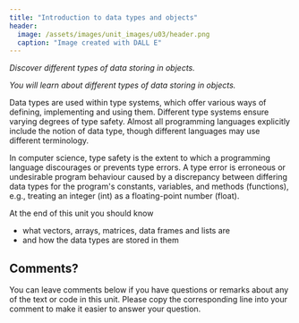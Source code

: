 ```yaml
---
title: "Introduction to data types and objects"
header:
  image: /assets/images/unit_images/u03/header.png
  caption: "Image created with DALL E"
---
```


*Discover different types of data storing in objects.*

<!--more-->


*You will learn about different types of data storing in objects.*

<!--more-->

Data types are used within type systems, which offer various ways of defining, implementing and using them. Different type systems ensure varying degrees of type safety. Almost all programming languages explicitly include the notion of data type, though different languages may use different terminology.

In computer science, type safety is the extent to which a programming language discourages or prevents type errors. A type error is erroneous or undesirable program behaviour caused by a discrepancy between differing data types for the program's constants, variables, and methods (functions), e.g., treating an integer (int) as a floating-point number (float).

At the end of this unit you should know

* what vectors, arrays, matrices, data frames and lists are
* and how the data types are stored in them



## Comments?
You can leave comments below if you have questions or remarks about any of the text or code in this unit. 
Please copy the corresponding line into your comment to make it easier to answer your question.

<script src="https://utteranc.es/client.js" repo="GeoMOER/moer-bsc-base-r" issue-term="moer-bsc_base_r_unit03" theme="github-light" crossorigin="anonymous" async> </script> 


<!--
## Further reading

add some day
-->
